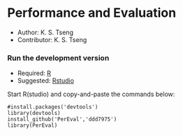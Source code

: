 Performance and Evaluation
===========

- Author: K. S. Tseng
- Contributor: K. S. Tseng


### Run the development version
- Required: [R](http://www.r-project.org/)
- Suggested: [Rstudio](http://www.rstudio.com/ide/download/)

Start R(studio) and copy-and-paste the commands below:

    #install.packages('devtools')
    library(devtools)
    install_github('PerEval','ddd7975')
    library(PerEval)
